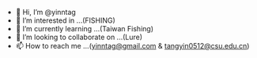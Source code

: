- 👋 Hi, I’m @yinntag
- 👀 I’m interested in ...(FISHING)
- 🌱 I’m currently learning ...(Taiwan Fishing)
- 💞️ I’m looking to collaborate on ...(Lure)
- 📫 How to reach me ...(yinntag@gmail.com & tangyin0512@csu.edu.cn)

<!---
yinntag/yinntag is a ✨ special ✨ repository because its `README.md` (this file) appears on your GitHub profile.
You can click the Preview link to take a look at your changes.
--->
